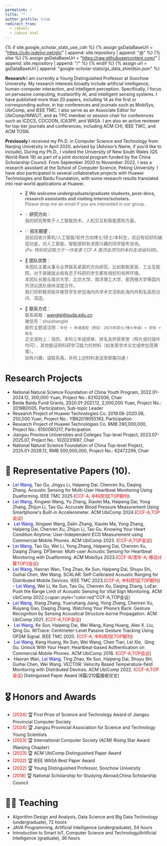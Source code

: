 ```yaml
---
permalink: /
title: ""
author_profile: true
redirect_from: 
  - /about/
  - /about.html
---
```


{% if site.google_scholar_stats_use_cdn %}
{% assign gsDataBaseUrl = "https://cdn.jsdelivr.net/gh/" | append: site.repository | append: "@" %}
{% else %}
{% assign gsDataBaseUrl = "https://raw.githubusercontent.com/" | append: site.repository | append: "/" %}
{% endif %}
{% assign url = gsDataBaseUrl | append: "google-scholar-stats/gs_data_shieldsio.json" %}

<span class='anchor' id='about-me'></span>

**Research**:I am currently a Young Distinguished Professor at Soochow University. My research interests broadly include artificial intelligence, human-computer interaction, and intelligent perception. Specifically, I focus on pervasive computing, trustworthy AI, and intelligent sensing systems. I have published more than 20 papers, including 14 as the first or corresponding author, in top conferences and journals such as MobiSys, UbiComp, and IEEE TMC. I also serve as an Associate Editor for UbiComp/IMWUT, and as TPC member or session chair for conferences such as ICDCS, COCOON, ICA3PP, and WASA. I am also an active reviewer for top-tier journals and conferences, including ACM CHI, IEEE TWC, and ACM TOSN.

**Previously**:I received my Ph.D. in Computer Science and Technology from Nanjing University in April 2020, advised by [Advisor’s Name, if you’d like to include]. During my Ph.D., I visited the University of New South Wales (QS World Rank 19) as part of a joint doctoral program funded by the China Scholarship Council. From September 2020 to November 2022, I was a research assistant at the School of Computer Science, Peking University. I have also participated in several collaborative projects with Huawei Technologies and Baidu Foundation, with some research results translated into real-world applications at Huawei.
> - 📌 **We welcome undergraduate/graduate students, post-docs, research assistants and visiting interns/scholars.**  
>   Please drop me an email if you are interested in our group.
> 
> - 💡 **研究方向**：  
>   我的研究聚焦于人工智能技术，人机交互和智能感知方面。
> 
> - ✨ **招生期望**：  
>   目前招收计算机/人工智能/软件方向博士/硕士/本科生，欢迎有较好的编程功底，对人工智能、智能感知有浓厚兴趣的同学报考咨询。  
>   *(Ps: 特别欢迎致力于一作发表 CCF A 类顶会顶刊的本科生进组科研)*。
> 
> - 🤝 **团队优势**：  
>   本团队主要从事与业界联系紧密的方向研究，比如智能家居、工业互联网，对于直接就业和有志于科研的学生都有很好的培养环境。  
>   本团队长期与南京大学、北京大学、南洋理工大学、密西根大学等国内外顶尖团队保持深度合作。  
>   我们将积极资助并推荐学生参加海内外学术交流和赴海内外知名高校访问、深造。
> 
> - 🎯 **联系方式**：  
>   联系邮箱：wanglei@suda.edu.cn  
>   微信号：shuishanglei  
>   邮件主题请注明：`年份 + 申请类型（例如：2025年硕士/博士申请）+ 学校 + 姓名`  
>   正文请附上：简历、本科三年成绩单、排名及所获荣誉（照片或扫描件均可）、其他能证明科研学习能力的材料（如发表学术论文或参加竞赛等）。  
>   如有兴趣，请联系我，并将上述材料发送至邮箱沟通！

#  Research Projects 
- National Natural Science Foundation of China Youth Program, 2022.01-2024.12, 300,000 Yuan, Project No.: 62102006, Chair 
- Beida Baidu Fund Grants, 2020.01-2021.12, 2,000,000 Yuan, Project No.: 2019BD005, Participation, Sub-topic Leader 
- Research Project of Huawei Technologies Co. 2019.06-2020.06, 250,000 Yuan, Project No.: YBN2019055183, Participation 
- Research Project of Huawei Technologies Co. RMB 290,000,000, Project No.: 6150060217, Participation 
- Jiangsu Province Universities and Colleges Top-level Project, 2023.07-2025.07, Project No.: 1020231697, Chair 
-  National Natural Science Foundation of China Top-level Project, 2025.01-2028.12, RMB 500,000,000, Project No.: 62472299, Chair

# 📝 Representative Papers (10).
-  <span style="color:blue">Lei Wang</span>, Tao Gu, Jingyu Li, Haipeng Dai, Chenren Xu, Daqing Zhang. Acoustic Sensing for Multi-User Heartbeat Monitoring Using Dualforming. IEEE TMC 2025.(<span style="color:red">CCF-A, 中科院1区TOP期刊</span>)   
-  <span style="color:blue">Lei Wang</span>, Xingwei Wang, Yu Zhang, Xiaolei Ma, Haipeng Dai, Yong Zhang, Zhijun Li, Tao Gu. Accurate Blood Pressure Measurement Using Smartphone's Built-in Accelerometer. ACM UbiComp 2024.(<span style="color:red">CCF-A,TOP会议</span>)   
-  <span style="color:blue">Lei Wang</span>, Xingwei Wang, Dalin Zhang, Xiaolei Ma, Yong Zhang, Haipeng Dai, Chenren Xu, Zhijun Li, Tao Gu. Knowing Your Heart Condition Anytime: User-Independent ECG Measurement using Commercial Mobile Phones. ACM UbiComp 2023. (<span style="color:red">CCF-A,TOP会议</span>)   
- <span style="color:blue">Lei Wang</span>, Tao Gu, Wei Li, Yong Zhang, Haipeng Dai, Chenren Xu, Daqing Zhang. DFSense: Multi-user Acoustic Sensing for Heartbeat Monitoring with Dualforming. ACM MobiSys 2023.(<span style="color:red">CCF-B/清华-A, 移动计算TOP2会议</span>)   
-  <span style="color:blue">Lei Wang</span>, Haoran Wan, Ting Zhao, Ke Sun, Haipeng Dai, Shuyu Shi, Guihai Chen, Wei Wang. SCALAR: Self-Calibrated Acoustic Ranging for Distributed Mobile Devices. IEEE TMC 2023.(<span style="color:red">CCF-A, 中科院1区TOP期刊</span>)   
- <span style="color:blue">Lei Wang</span>, Wei Li, Ke Sun, Tao Gu, Chenren Xu, Daqing Zhang. LoEar: Push the Range Limit of Acoustic Sensing for Vital Sign Monitoring. ACM UbiComp 2022.(<span style="color:red"CCF-A,TOP会议</span>)   
  - <span style="color:blue">Lei Wang</span>, Xiang Zhang, Yuanshang Jiang, Yong Zhang, Chenren Xu, Ruiyang Gao, Daqing Zhang. Watching Your Phone’s Back: Gesture Recognition by Sensing Acoustical Structure-borne Propagation. ACM UbiComp 2021. (<span style="color:red">CCF-A,TOP会议</span>)      
-  <span style="color:blue">Lei Wang</span>, Ke Sun, Haipeng Dai, Wei Wang, Kang Huang, Alex X. Liu, Qing Gu. WiTrace: Centimeter-Level Passive Gesture Tracking Using OFDM Signal. IEEE TMC 2020.  (<span style="color:red">CCF-A, 中科院1区TOP期刊</span>)   
 -  <span style="color:blue">Lei Wang</span>, Kang Huang, Ke Sun, Wei Wang, Chen Tian, Lei Xie,  Qing Gu. Unlock With Your Heart: Heartbeat-based Authentication on Commercial Mobile Phones. ACM UbiComp 2018. (<span style="color:red">CCF-A,TOP会议</span>)   
-  Haoran Wan, <span style="color:blue">Lei Wang</span>, Ting Zhao, Ke Sun, Haipeng Dai, Shuyu Shi, Guihai Chen, Wei Wang. VECTOR: Velocity Based Temperature-field Monitoring with Distributed Devices. ACM UbiComp 2022. (<span style="color:red">CCF-A,TOP会议</span>) Distinguised Paper Award (8篇/210篇接收论文)

# 🎖 Honors and Awards
- <span style="color:red">[2024]</span> 🏆 First Prize of Science and Technology Award of Jiangsu Provincial Computer Society
- <span style="color:red">[2024]</span> 🏆 Jiangsu Provincial Association for Science and Technology Young Scientists
- <span style="color:red">[2023]</span> 🏆 International Computer Society (ACM) Rising Star Award (Nanjing Chapter)
- <span style="color:red">[2023]</span> 🏆 ACM UbiComp Distinguished Paper Award
- <span style="color:red">[2022]</span> 🏆 IEEE WASA Best Paper Award
- <span style="color:red">[2022]</span> 🏆 Young Distinguished Professor, Soochow University
- <span style="color:red">[2018]</span> 🏆 National Scholarship for Studying Abroad,China Scholarship Council

# 👨‍💻 Teaching

- Algorithm Design and Analysis, Data Science and Big Data Technology (undergraduate), 72 hours
- JAVA Programming, Artificial Intelligence (undergraduate), 54 hours
- Introduction to Smart IoT, Computer Science and Technology/Artificial Intelligence (graduate), 36 hours